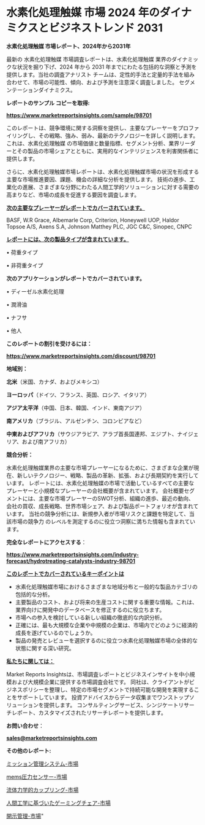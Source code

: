 
# 水素化処理触媒 市場 2024 年のダイナミクスとビジネストレンド 2031

<strong>水素化処理触媒 市場レポート、2024年から2031年</strong>

最新の 水素化処理触媒 市場調査レポートは、水素化処理触媒 業界のダイナミックな状況を掘り下げ、2024 年から 2031 年までにわたる包括的な洞察と予測を提供します。当社の調査アナリスト チームは、定性的手法と定量的手法を組み合わせて、市場の可能性、傾向、および予測を注意深く調査しました。 セグメンテーションダイナミクス。



<strong>レポートのサンプル コピーを取得:</strong> <a href=https://www.marketreportsinsights.com/sample/98701>

<strong><u>https://www.marketreportsinsights.com/sample/98701</u></strong></a>

このレポートは、競争環境に関する洞察を提供し、主要なプレーヤーをプロファイリングし、その戦略、強み、弱み、最新のテクノロジーを詳しく説明します。 これは、水素化処理触媒 の市場価値と数量指標、セグメント分析、業界リーダーとその製品の市場シェアとともに、実用的なインテリジェンスを利害関係者に提供します。

さらに、水素化処理触媒市場レポートは、水素化処理触媒市場の状況を形成する主要な市場推進要因、課題、機会の詳細な分析を提供します。 技術の進歩、工業化の進展、さまざまな分野にわたる人間工学的ソリューションに対する需要の高まりなど、市場の成長を促進する要因を調査します。



<strong><u>次の主要なプレーヤーがレポートでカバーされています。</u></strong>

BASF, W.R Grace, Albemarle Corp, Criterion, Honeywell UOP, Haldor Topsoe A/S, Axens S.A, Johnson Matthey PLC, JGC C&C, Sinopec, CNPC



<strong><u><b>レポートには、次の製品タイプが含まれています。</b></u></strong>

• 荷重タイプ

• 非荷重タイプ



<strong><b>次のアプリケーションがレポートでカバーされています。</b></strong>

• ディーゼル水素化処理

• 潤滑油

• ナフサ

• 他人



<strong><b>このレポートの割引を受けるには：</b></strong><a href=https://www.marketreportsinsights.com/discount/98701>

<strong><u>https://www.marketreportsinsights.com/discount/98701</u></strong></a>



<strong>地域別：</strong>



<strong>北米</strong>（米国、カナダ、およびメキシコ）



<strong>ヨーロッパ</strong>（ドイツ、フランス、英国、ロシア、イタリア）



<strong>アジア太平洋</strong>（中国、日本、韓国、インド、東南アジア）



<strong>南アメリカ</strong>（ブラジル、アルゼンチン、コロンビアなど）



<strong>中東およびアフリカ</strong>（サウジアラビア、アラブ首長国連邦、エジプト、ナイジェリア、および南アフリカ）



<strong>競合分析：</strong>

水素化処理触媒業界の主要な市場プレーヤーになるために、さまざまな企業が現在、新しいテクノロジー、戦略、製品の革新、拡張、および長期契約を実行しています。 レポートには、水素化処理触媒の市場で活動しているすべての主要なプレーヤーと小規模なプレーヤーの会社概要が含まれています。 会社概要セグメントには、主要な市場プレーヤーのSWOT分析、組織の進歩、最近の動向、会社の買収、成長戦略、世界市場シェア、および製品ポートフォリオが含まれています。 当社の競争分析には、新規参入者が市場リスクと課題を特定して、当該市場の競争力 のレベルを測定するのに役立つ洞察に満ちた情報も含まれています。



<strong>完全なレポートにアクセスする</strong>：

<a href=https://www.marketreportsinsights.com/industry-forecast/hydrotreating-catalysts-industry-98701>

<strong><u>https://www.marketreportsinsights.com/industry-forecast/hydrotreating-catalysts-industry-98701</u></strong></a>



<strong><u><b>このレポートでカバーされているキーポイントは</b></u></strong>
<ul>
  <li>水素化処理触媒市場におけるさまざまな地域分布と一般的な製品カテゴリの包括的な分析。</li>
  <li>主要製品のコスト、および将来の生産コストに関する重要な情報。これは、業界向けに開発中のデータベースを修正するのに役立ちます。</li>
  <li>市場への参入を検討している新しい組織の徹底的な内訳分析。</li>
  <li>正確には、最も大規模な企業や中規模の企業は、市場内でどのように経済的成長を遂げているのでしょうか。</li>
  <li>製品の発売とレビューを選択するのに役立つ水素化処理触媒市場の全体的な状態に関する深い研究。</li>
</ul>


<strong><u><b>私たちに関しては：</b></u></strong>

Market Reports Insightsは、市場調査レポートとビジネスインサイトを中小規模および大規模企業に提供する市場調査会社です。 同社は、クライアントがビジネスポリシーを整理し、特定の市場セグメントで持続可能な開発を実現することをサポートしています。 投資アドバイスからデータ収集までワンストップソリューションを提供します。 コンサルティングサービス、シンジケートリサーチレポート、カスタマイズされたリサーチレポートを提供します。



<strong><b>お問い合わせ</b></strong>：

<a href=mailto:sales@marketreportsinsights.com>

<strong><u>sales@marketreportsinsights.com</u></strong></a>



<strong>その他のレポート:</strong>

<a href=https://www.linkedin.com/pulse/ミッション管理システム-市場-2030-年までの需要に焦点を当てた-2023-l297f/>ミッション管理システム-市場</a>

<a href=https://www.linkedin.com/pulse/mems圧力センサー-市場-2023-年のダイナミクスとビジネストレンド-g84gf/>mems圧力センサー-市場</a>

<a href=https://www.linkedin.com/pulse/流体力学的カップリング-市場-2023-収益と成長ドライバー-2030-analytics-achievers-24-analysis-tj36f/>流体力学的カップリング-市場</a>

<a href=https://www.linkedin.com/pulse/人間工学に基づいたゲーミングチェア-市場-2030-年までの需要に焦点を当てた-xvxlf/>人間工学に基づいたゲーミングチェア-市場</a>

<a href=https://www.linkedin.com/pulse/開示管理-市場-2030-年までの需要に焦点を当てた-2023-年調査レポート-fv0of/>開示管理-市場</a>"
